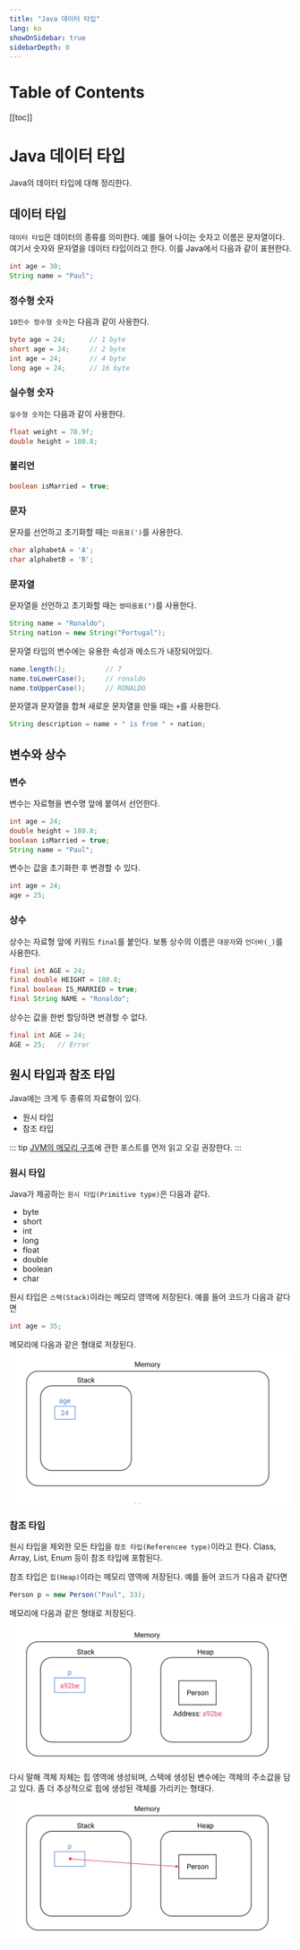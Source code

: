 ```yaml
---
title: "Java 데이터 타입"
lang: ko
showOnSidebar: true
sidebarDepth: 0
---
```


# Table of Contents
[[toc]]

# Java 데이터 타입
Java의 데이터 타입에 대해 정리한다.

## 데이터 타입
`데이터 타입`은 데이터의 종류를 의미한다. 예를 들어 나이는 숫자고 이름은 문자열이다. 여기서 숫자와 문자열을 데이터 타입이라고 한다. 이를 Java에서 다음과 같이 표현한다.
``` java
int age = 30;
String name = "Paul";
``` 

### 정수형 숫자
`10진수 정수형 숫자`는 다음과 같이 사용한다.
``` java
byte age = 24;      // 1 byte
short age = 24;     // 2 byte
int age = 24;       // 4 byte
long age = 24;      // 16 byte
```

### 실수형 숫자
`실수형 숫자`는 다음과 같이 사용한다.
``` java
float weight = 78.9f;
double height = 180.8;
```

### 불리언
``` java
boolean isMarried = true;
```

### 문자
문자를 선언하고 초기화할 때는 `따옴표(')`를 사용한다.
``` java
char alphabetA = 'A';
char alphabetB = 'B';
```

### 문자열 
문자열을 선언하고 초기화할 때는 `쌍따옴표(")`를 사용한다.
``` java
String name = "Ronaldo";
String nation = new String("Portugal");
```
문자열 타입의 변수에는 유용한 속성과 메소드가 내장되어있다.
``` java
name.length();          // 7
name.toLowerCase();     // ronaldo
name.toUpperCase();     // RONALDO
```
문자열과 문자열을 합쳐 새로운 문자열을 만들 때는 `+`를 사용한다.
``` java
String description = name + " is from " + nation;
```

## 변수와 상수
### 변수
변수는 자료형을 변수명 앞에 붙여서 선언한다.
``` java
int age = 24;
double height = 180.8;
boolean isMarried = true;
String name = "Paul";
```
변수는 값을 초기화한 후 변경할 수 있다.
``` java
int age = 24;
age = 25;
```

### 상수
상수는 자료형 앞에 키워드 `final`를 붙인다. 보통 상수의 이름은 `대문자`와 `언더바(_)`를 사용한다.
``` java
final int AGE = 24;
final double HEIGHT = 180.8;
final boolean IS_MARRIED = true;
final String NAME = "Ronaldo";
```
상수는 값을 한번 할당하면 변경할 수 없다.
``` java
final int AGE = 24;
AGE = 25;   // Error
```

## 원시 타입과 참조 타입
Java에는 크게 두 종류의 자료형이 있다.
- 원시 타입
- 참조 타입

::: tip
[JVM의 메모리 구조](/post/10_java/180104_jvm_memory_structure.html)에 관한 포스트를 먼저 읽고 오길 권장한다.
:::


### 원시 타입
Java가 제공하는 `원시 타입(Primitive type)`은 다음과 같다.
- byte
- short
- int
- long
- float
- double
- boolean
- char

원시 타입은 `스택(Stack)`이라는 메모리 영역에 저장된다. 예를 들어 코드가 다음과 같다면
``` java
int age = 35;
```
메모리에 다음과 같은 형태로 저장된다.
![](./180108_datatype/1.png)

### 참조 타입
원시 타입을 제외한 모든 타입을 `참조 타입(Referencee type)`이라고 한다. Class, Array, List, Enum 등이 참조 타입에 포함된다.

참조 타입은 `힙(Heap)`이라는 메모리 영역에 저장된다. 예를 들어 코드가 다음과 같다면
``` java
Person p = new Person("Paul", 33);
```
메모리에 다음과 같은 형태로 저장된다.
![](./180108_datatype/2.png)
다시 말해 객체 자체는 힙 영역에 생성되며, 스택에 생성된 변수에는 객체의 주소값을 담고 있다. 좀 더 추상적으로 힙에 생성된 객체를 가리키는 형태다.
![](./180108_datatype/3.png)